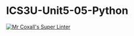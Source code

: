 # ICS3U-Unit5-05-Python

[![Mr Coxall's Super Linter](https://github.com/Haley-LeBon/ICS3U-Unit5-05-Python/workflows/Mr%20Coxall's%20Super%20Linter/badge.svg)](https://github.com/Haley-LeBon/ICS3U-Unit5-05-Python/actions/)
